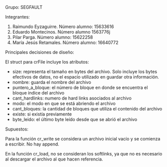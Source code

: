 Grupo: SEGFAULT

Integrantes:
  1. Raimundo Eyzaguirre. Número alumno: 15633616
  2. Eduardo Montecinos. Número alumno 1563776j
  3. Pilar Parga. Número alumno: 15622258
  4. María Jesús Retamales. Número alumno: 16640772


Principales decisiones de diseño:

El struct para crFile incluye los atributos:
  * size: representa el tamaño en bytes del archivo. Solo incluye los bytes efectivos de datos, no el espacio utilizado en guardar otra información.
  * nombre: guarda el nombre del archivo
  * puntero_a_bloque: el número de bloque en donde se encuentra el bloque índice del archivo
  * cant_hardlinks: numero de hard links asociados al archivo
  * modo: el modo en que se está abriendo el archivo
  * cant_bloques: la cantidad de bloques que utiliza el contenido del archivo
  * existe: si existía previamente
  * byte_leido: el último byte leído desde que se abrió el archivo

Supuestos:

Para la función cr_write se considera un archivo inicial vacío y se comienza a escribir. No hay append.

En la función cr_load, no se consideran los softlinks, ya que no es necesario al descargar el archivo al que hacen referencia.